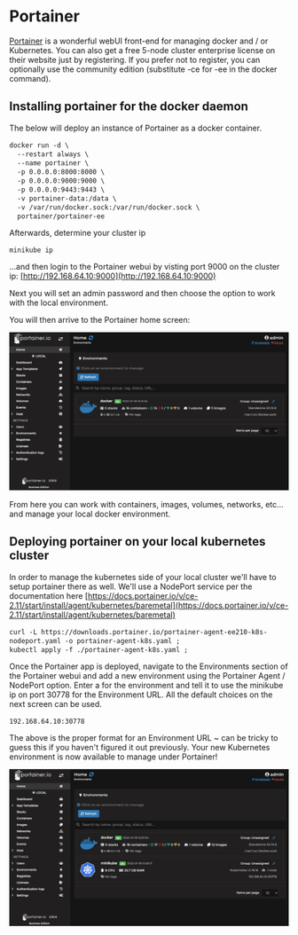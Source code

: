 # Portainer

[Portainer](https://www.portainer.io/) is a wonderful webUI front-end for managing docker and / or Kubernetes. You can also get a free 5-node cluster enterprise license on their website just by registering. If you prefer not to register, you can optionally use the community edition (substitute -ce for -ee in the docker command).

## Installing portainer for the docker daemon  

The below will deploy an instance of Portainer as a docker container.

```
docker run -d \
  --restart always \
  --name portainer \
  -p 0.0.0.0:8000:8000 \
  -p 0.0.0.0:9000:9000 \
  -p 0.0.0.0:9443:9443 \
  -v portainer-data:/data \
  -v /var/run/docker.sock:/var/run/docker.sock \
  portainer/portainer-ee
```
Afterwards, determine your cluster ip

```
minikube ip
```
...and  then login to the Portainer webui by visting port 9000 on the cluster ip: [http://192.168.64.10:9000](http://192.168.64.10:9000)

Next you will set an admin password and then choose the option to work with the local environment.  

You will then arrive to the Portainer home screen:

![](./img/port1.jpg)

From here you can work with containers, images, volumes, networks, etc... and manage your local docker environment.

## Deploying portainer on your local kubernetes cluster

In order to manage the kubernetes side of your local cluster we'll have to setup portainer there as well. We'll use a NodePort service per the documentation here [https://docs.portainer.io/v/ce-2.11/start/install/agent/kubernetes/baremetal](https://docs.portainer.io/v/ce-2.11/start/install/agent/kubernetes/baremetal)

```
curl -L https://downloads.portainer.io/portainer-agent-ee210-k8s-nodeport.yaml -o portainer-agent-k8s.yaml ;
kubectl apply -f ./portainer-agent-k8s.yaml ;
```

Once the Portainer app is deployed, navigate to the Environments section of the Portainer webui and add a new environment using the Portainer Agent / NodePort option. Enter a for the environment and tell it to use the minikube ip on port 30778 for the Environment URL. All the default choices on the next screen can be used.

```
192.168.64.10:30778
```

The above is the proper format for an Environment URL ~ can be tricky to guess this if you haven't figured it out previously. Your new Kubernetes environment is now available to manage under Portainer!

![](./img/port2.jpg)
